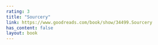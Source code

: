 ```yaml
---
rating: 3
title: "Sourcery"
link: https://www.goodreads.com/book/show/34499.Sourcery
has_content: false
layout: book
---
```

